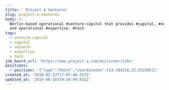 ```yaml
---
title: ' Project A Ventures'
slug: project-a-ventures
body: >-
  Berlin-based operational #venture-capital that provides #capital, #network,
  and operational #expertise. #tech
tags:
  - venture-capital
  - capital
  - network
  - expertise
  - tech
job_board_url: 'https://www.project-a.com/en/career/jobs'
positions:
  - position: '{"type":"Point","coordinates":[13.384316,52.532285]}'
created_at: '2018-01-23T17:07:46.257Z'
updated_at: '2019-06-16T10:36:09.631Z'
---
```


